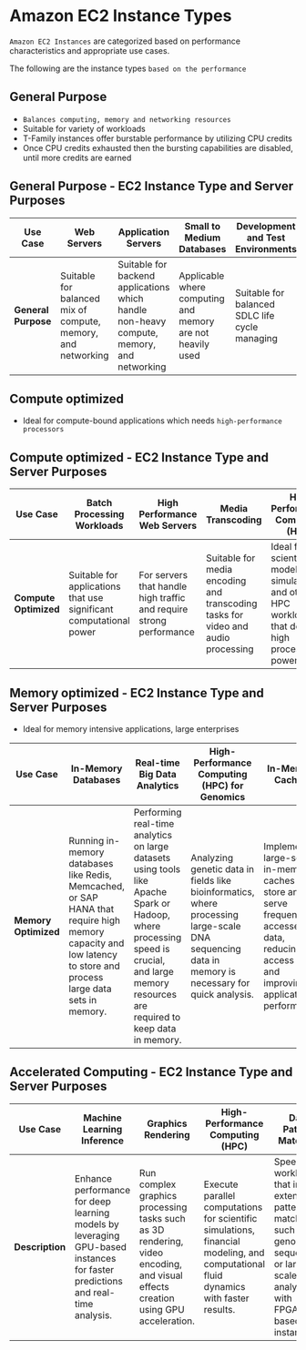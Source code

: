 # Amazon EC2 Instance Types

`Amazon EC2 Instances` are categorized based on performance characteristics and appropriate use cases.

The following are the instance types `based on the performance`

## General Purpose

- `Balances computing, memory and networking resources`
- Suitable for variety of workloads
- T-Family instances offer burstable performance by utilizing CPU credits
- Once CPU credits exhausted then the bursting capabilities are disabled, until more credits are earned


## General Purpose - EC2 Instance Type and Server Purposes

|   **Use Case**   | Web Servers | Application Servers | Small to Medium Databases | Development and Test Environments | Microservices | Gaming Applications | Caching Servers |
|--------------------|-------------|---------------------|---------------------------|-----------------------------------|---------------|---------------------|-----------------|
| **General Purpose** | Suitable for balanced mix of compute, memory, and networking | Suitable for backend applications which handle non-heavy compute, memory, and networking | Applicable where computing and memory are not heavily used | Suitable for balanced SDLC life cycle managing | Suitable, but balanced | Suitable, but balanced | Suitable, but balanced |


## Compute optimized

- Ideal for compute-bound applications which needs `high-performance processors`


## Compute optimized - EC2 Instance Type and Server Purposes

|  **Use Case** | Batch Processing Workloads                                   | High Performance Web Servers                                  | Media Transcoding                                              | High Performance Computing (HPC)                                             | Gaming Servers                   | Ad Server Engines         | Machine Learning Inference  | Scientific Modeling and Simulation  |
|---------------------|--------------------------------------------------------------|----------------------------------------------------------------|----------------------------------------------------------------|-------------------------------------------------------------------------------|----------------------------------|---------------------------|-----------------------------|------------------------------------|
| **Compute Optimized** | Suitable for applications that use significant computational power | For servers that handle high traffic and require strong performance | Suitable for media encoding and transcoding tasks for video and audio processing | Ideal for scientific modeling, simulations, and other HPC workloads that demand high processing power | Suitable for multiple players, high performance | For real-time ad-serving servers | Requires rapid computation | Suitable for complex simulations |


## Memory optimized - EC2 Instance Type and Server Purposes

- Ideal for memory intensive applications, large enterprises


|        **Use Case**| In-Memory Databases | Real-time Big Data Analytics | High-Performance Computing (HPC) for Genomics | In-Memory Caching | Large-scale Enterprise Applications | Machine Learning and AI Model Training |
|--------------------|---------------------|-----------------------------|----------------------------------------------|-------------------|------------------------------------|----------------------------------------|
| **Memory Optimized**   | Running in-memory databases like Redis, Memcached, or SAP HANA that require high memory capacity and low latency to store and process large data sets in memory. | Performing real-time analytics on large datasets using tools like Apache Spark or Hadoop, where processing speed is crucial, and large memory resources are required to keep data in memory. | Analyzing genetic data in fields like bioinformatics, where processing large-scale DNA sequencing data in memory is necessary for quick analysis. | Implementing large-scale in-memory caches that store and serve frequently accessed data, reducing access times and improving application performance. | Running memory-intensive enterprise applications such as SAP ERP or Oracle databases that need substantial memory to maintain performance under heavy workloads. | Training machine learning models on large datasets that need to be loaded into memory for faster processing, particularly for deep learning algorithms. |


## Accelerated Computing - EC2 Instance Type and Server Purposes

| **Use Case**                     | **Machine Learning Inference**  | **Graphics Rendering**         | **High-Performance Computing (HPC)** | **Data Pattern Matching**  | **Cryptography**            |
|----------------------------------|---------------------------------|--------------------------------|--------------------------------------|-----------------------------|------------------------------|
| **Description**                  | Enhance performance for deep learning models by leveraging GPU-based instances for faster predictions and real-time analysis. | Run complex graphics processing tasks such as 3D rendering, video encoding, and visual effects creation using GPU acceleration. | Execute parallel computations for scientific simulations, financial modeling, and computational fluid dynamics with faster results. | Speed up workloads that involve extensive pattern matching, such as genome sequencing or large-scale data analysis, with FPGA-based instances. | Perform high-speed cryptographic operations like encryption and decryption using hardware accelerators for enhanced security and efficiency. |
